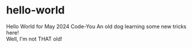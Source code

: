 # hello-world
Hello World for May 2024 Code-You
An old dog learning some new tricks here!   
Well, I'm not THAT old!  
